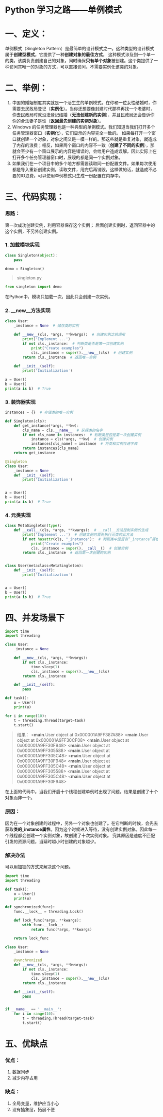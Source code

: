 # Python 学习之路——单例模式

# 一、定义：

单例模式（Singleton Pattern）是最简单的设计模式之一。这种类型的设计模式属于**创建型模式**，它提供了一种**创建对象的最佳方式**。
这种模式涉及到一个单一的类，该类负责创建自己的对象，同时确保**只有单个对象**被创建。这个类提供了一种访问其唯一的对象的方式，可以直接访问，不需要实例化该类的对象。
# 二、举例：
1. 中国的婚姻制度其实就是一个活生生的单例模式。在你和一位女性结婚时，你需要去民政局登记（**实例化**）。当你还想要像封建时代那样再找一个老婆时，你去民政局时就没法登记结婚（**无法创建新的实例**），并且民政局还会告诉你你的合法妻子是谁（**返回最先创建的实例对象**）。
2.  Windows 的任务管理器也是一种典型的单例模式。我们知道当我们打开多个任务管理器窗口（**实例化**），它们显示的内容完全一致的。
如果每打开一个窗口就创建一个对象，对象之间又是一模一样的。那这些就是重复对象，就造成了内存的浪费；相反，如果两个窗口的内容不一致（**创建了不同的实例**），那就会至少有一个窗口展示的内容是错误的，会给用户造成误解。因此实际上在打开多个任务管理器窗口时，展现的都是同一个实例对象。
3. 如果我们在一个项目中的多个地方都需要读取同一份配置文件。如果每次使用都是导入重新创建实例，读取文件，用完后再销毁，这样做的话，就造成不必要的IO浪费，可以使用单例模式只生成一份配置在内存中。
# 三、代码实现：
### 思路：
第一次成功创建实例，利用容器保存这个实例；
后面创建实例时，返回容器中的这个实例，不另外创建实例。
### 1. 加载模块实现

```python
class Singleton(object):
	pass

demo = Singleton()
```
> singleton.py
```python
from singleton import demo
```
在Python中，模块只加载一次，因此只会创建一次实例。
### 2. \_\_new__方法实现
```python
class User:
    _instance = None  # 储存类的实例
    
    def __new__(cls, *args, **kwargs):  # 创建实例之前调用
        print('Implement ...')
        if not cls._instance:  # 判断类是否是第一次创建实例
            print("Create examples")
            cls._instance = super().__new__(cls)  # 创建实例
        return cls._instance  # 返回唯一实例
    
    def __init__(self):
        print('Initialization')

a = User()
b = User()
print(a is b)  # True
```
### 3. 装饰器实现
```python
instances = {}  # 存储类的唯一实例

def Singleton(cls):
    def get_instance(*args, **kw):
        cls_name = cls.__name__  # 获得类的名字
        if not cls_name in instances:  # 判断类是否是第一次创建实例
            instance = cls(*args, **kw)  # 创建实例
            instances[cls_name] = instance  # 将类和实例存进字典
        return instances[cls_name]
    return get_instance

@Singleton
class User:
    _instance = None
    def __init__(self):
        print('Initialization')


a = User()
b = User()
print(a is b)  # True
```
### 4. 元类实现
```python
class MetaSingleton(type):
    def __call__(cls, *args, **kwargs):  # __call__方法控制实例的生成
        print('Implement ...')  # 创建实例时首先执行元类的此方法
        if not hasattr(cls, "_instance"):  # 判断类中是否有“_instance”属性，如果有说明不是第一次创建
            print("Create examples")
            cls._instance = super().__call__()  # 创建实例
        return cls._instance  # 返回第一次创建的实例


class User(metaclass=MetaSingleton):
    def __init__(self):
        print('Initialization')


a = User()
b = User()
print(a is b)  # True
```
# 四、并发场景下
```python
import time
import threading

class User:
    _instance = None

    def __new__(cls, *args, **kwargs):
        if not cls._instance:
            time.sleep(1)
            cls._instance = super().__new__(cls)
        return cls._instance

    def __init__(self):
        pass

def task():
    u = User()
    print(u)

for i in range(10):
    t = threading.Thread(target=task)
    t.start()
```
> 结果：
> <__main__.User object at 0x000001A9FF387A88>
> <__main__.User object at 0x000001A9FF30CF08>
> <__main__.User object at 0x000001A9FF30F948>
> <__main__.User object at 0x000001A9FF305588>
> <__main__.User object at 0x000001A9FF305C48>
> <__main__.User object at 0x000001A9FF30F948>
> <__main__.User object at 0x000001A9FF305C48>
> <__main__.User object at 0x000001A9FF305588>
> <__main__.User object at 0x000001A9FF305C48>
> <__main__.User object at 0x000001A9FF30F948>

在上面的代码中，当我们开启十个线程创建单例时出现了问题。结果是创建了十个对象而非一个。
### 原因：
因为在一个对象创建的过程中，另外一个对象也创建了。在它判断的时候，会先去获取**类的_instance属性**。因为这个时候进入等待，没有创建实例对象。因此每一个线程都会创建一个实例对象，故创建了十次实例对象。
究其原因是速度不匹配引发的资源问题，当延时越小时创建的对象越少。
### 解决办法
可以用加锁的方式来解决这个问题。
```python
import time
import threading

def task():
    u = User()
    print(u)

def synchronized(func):
    func.__lock__ = threading.Lock()

    def lock_func(*args, **kwargs):
        with func.__lock__:
            return func(*args, **kwargs)

    return lock_func

class User:
    _instance = None

    @synchronized
    def __new__(cls, *args, **kwargs):
        if not cls._instance:
            time.sleep(1)
            cls._instance = super().__new__(cls)
        return cls._instance

    def __init__(self):
        pass


if __name__ == '__main__':
    for i in range(10):
        t = threading.Thread(target=task)
        t.start()
```
# 五、优缺点
### 优点：
1. 数据同步
2. 减少内存占用
### 缺点：
1. 全局变量，维护应当小心
2. 没有抽象层，拓展不便